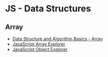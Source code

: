 # JS - Data Structures

## Array

- [Data Structure and Algorithm Basics - Array](https://dev.to/adroitcoder/data-structure-and-algorithm-basics-part0)
- [JavaScript Array Explorer](https://sdras.github.io/array-explorer/)
- [JavaScript Object Explorer](https://sdras.github.io/object-explorer/)
